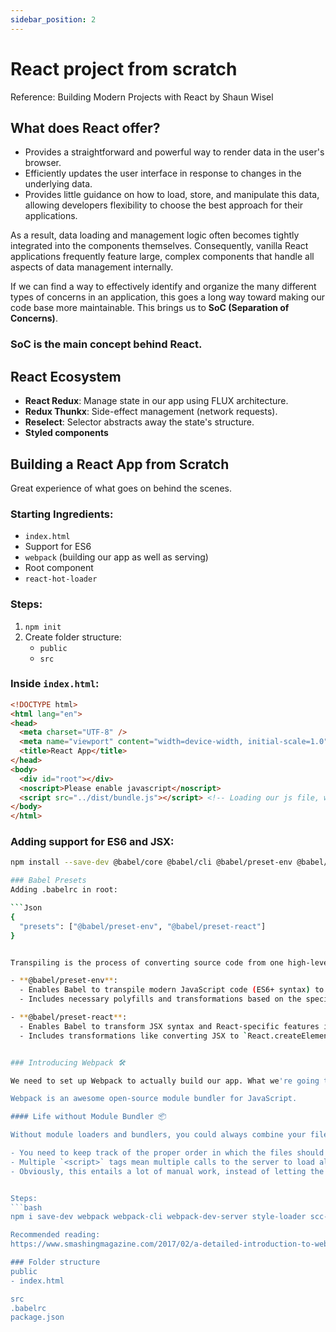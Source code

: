 ```yaml
---
sidebar_position: 2
---
```


# React project from scratch

Reference: Building Modern Projects with React by Shaun Wisel

## What does React offer?

- Provides a straightforward and powerful way to render data in the user's browser.
- Efficiently updates the user interface in response to changes in the underlying data.
- Provides little guidance on how to load, store, and manipulate this data, allowing developers flexibility to choose the best approach for their applications.

As a result, data loading and management logic often becomes tightly integrated into the components themselves. Consequently, vanilla React applications frequently feature large, complex components that handle all aspects of data management internally. 

If we can find a way to effectively identify and organize the many different types of concerns in an application, this goes a long way toward making our code base more maintainable. This brings us to **SoC (Separation of Concerns)**.

### SoC is the main concept behind React.

## React Ecosystem

- **React Redux**: Manage state in our app using FLUX architecture.
- **Redux Thunkx**: Side-effect management (network requests).
- **Reselect**: Selector abstracts away the state's structure.
- **Styled components**

## Building a React App from Scratch 

Great experience of what goes on behind the scenes.

### Starting Ingredients:

- `index.html`
- Support for ES6
- `webpack` (building our app as well as serving)
- Root component
- `react-hot-loader`

### Steps:

1. `npm init`
2. Create folder structure:
   - `public`
   - `src`

### Inside `index.html`:

```html
<!DOCTYPE html>
<html lang="en">
<head>
  <meta charset="UTF-8" />
  <meta name="viewport" content="width=device-width, initial-scale=1.0" />
  <title>React App</title>
</head>
<body>
  <div id="root"></div>
  <noscript>Please enable javascript</noscript>
  <script src="../dist/bundle.js"></script> <!-- Loading our js file, we will create later -->
</body>
</html>
```


### Adding support for ES6 and JSX:
```bash
npm install --save-dev @babel/core @babel/cli @babel/preset-env @babel/preset-react

### Babel Presets 
Adding .babelrc in root:

```Json
{
  "presets": ["@babel/preset-env", "@babel/preset-react"]
}


Transpiling is the process of converting source code from one high-level programming language to another.

- **@babel/preset-env**:
  - Enables Babel to transpile modern JavaScript code (ES6+ syntax) to a version of JavaScript compatible with the browsers or environments you want to support.
  - Includes necessary polyfills and transformations based on the specified targets (browsers or Node.js versions).

- **@babel/preset-react**:
  - Enables Babel to transform JSX syntax and React-specific features into plain JavaScript code that browsers can understand.
  - Includes transformations like converting JSX to `React.createElement` calls and handling other React-specific syntax.


### Introducing Webpack 🛠️

We need to set up Webpack to actually build our app. What we're going to have Webpack do for us is take the code in our source directory and perform some operations on it, like converting the ES6 syntax and JSX to common JS, and then host our public directory so that we can view our app in a browser.

Webpack is an awesome open-source module bundler for JavaScript.

#### Life without Module Bundler 📦

Without module loaders and bundlers, you could always combine your files manually or load your HTML with countless ``<script>`` tags, but that has several disadvantages:

- You need to keep track of the proper order in which the files should load, including which files depend on which other files and making sure not to include any files you don’t need.
- Multiple `<script>` tags mean multiple calls to the server to load all of your code, which is worse for performance.
- Obviously, this entails a lot of manual work, instead of letting the computer do it for you.


Steps:
```bash 
npm i save-dev webpack webpack-cli webpack-dev-server style-loader scc-loader babel-loader 

Recommended reading:
https://www.smashingmagazine.com/2017/02/a-detailed-introduction-to-webpack/

### Folder structure 
public
- index.html

src
.babelrc
package.json


